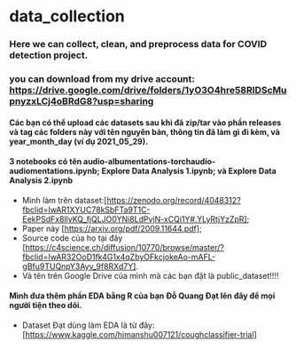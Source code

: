 # data_collection
### Here we can collect, clean, and preprocess data for COVID detection project.
### you can download from my drive account: https://drive.google.com/drive/folders/1yO3O4hre58RlDScMupnyzxLCj4oBRdG8?usp=sharing
#### Các bạn có thể upload các datasets sau khi đã zip/tar vào phần releases và tag các folders này với tên nguyên bản, thông tin đã làm gì đi kèm, và year_month_day (ví dụ 2021_05_29).
#### 3 notebooks có tên audio-albumentations-torchaudio-audiomentations.ipynb; Explore Data Analysis 1.ipynb; và Explore Data Analysis 2.ipynb 
* Mình làm trên dataset:[https://zenodo.org/record/4048312?fbclid=IwAR1XYUC78kSbFTa9T1C-EekPSdFx8llyKQ_fjQLJO0YNi8LdPvjN-xCQi1Y#.YLyRtjYzZpR]; 
* Paper này [https://arxiv.org/pdf/2009.11644.pdf]; 
* Source code của họ tại đây [https://c4science.ch/diffusion/10770/browse/master/?fbclid=IwAR32OoD1fk4G1x4qZbyOFkcjokeAo-mAFL-gBfu9TUQnpY3Ayv_9f8RXd7Y]. 
* Và tên trên Google Drive của mình mà các bạn đặt là public_dataset!!!!
#### Mình đưa thêm phần EDA bằng R của bạn Đỗ Quang Đạt lên đây để mọi người tiện theo dõi. 
* Dataset Đạt dùng làm EDA là từ đây: [https://www.kaggle.com/himanshu007121/coughclassifier-trial]

